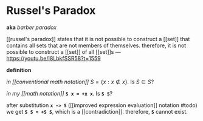 # Russel's Paradox

**aka** _barber paradox_

[[russel's paradox]] states that it is not possible to construct a [[set]] that contains all sets that are not members of themselves. therefore, it is not possible to construct a [[set]] of all [[set]]s &mdash; <https://youtu.be/I8LbkfSSR58?t=1559>

**definition**

_in [[conventional math notation]]_ $S = \lbrace x : x \notin x \rbrace$. Is $S \in S$?

_in my [[math notation]]_ **`S x = +x x`**. Is **`S S`**?

after substitution **`x -> S`** ([[improved expression evaluation]] notation #todo) we get **`S S = +S S`**, which is a [[contradiction]]. therefore, **`S`** cannot exist.
